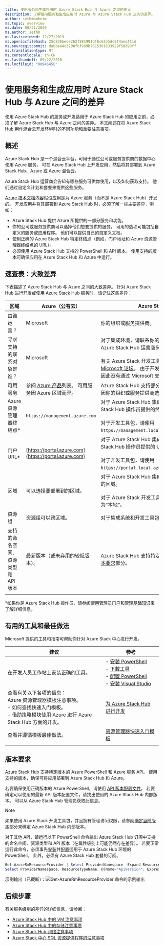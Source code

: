 ```yaml
---
title: 使用服务和生成应用时 Azure Stack Hub 与 Azure 之间的差异
description: 了解使用服务和生成应用时 Azure 与 Azure Stack Hub 之间的差异。
author: sethmanheim
ms.topic: overview
ms.date: 09/21/2020
ms.author: sethm
ms.lastreviewed: 12/27/2019
ms.openlocfilehash: 25d836bece262f881901df6c62b5dc8f4aeaf11d
ms.sourcegitcommit: dabbe44c3208fbf989b7615301833929f50390ff
ms.translationtype: MT
ms.contentlocale: zh-CN
ms.lasthandoff: 09/22/2020
ms.locfileid: "90946450"
---
```

# <a name="differences-between-azure-stack-hub-and-azure-when-using-services-and-building-apps"></a>使用服务和生成应用时 Azure Stack Hub 与 Azure 之间的差异

使用 Azure Stack Hub 的服务或开发适用于 Azure Stack Hub 的应用之前，必须了解 Azure Stack Hub 与 Azure 之间的差异。 本文阐述在将 Azure Stack Hub 用作混合云开发环境时的不同功能和重要注意事项。

## <a name="overview"></a>概述

Azure Stack Hub 是一个混合云平台，可用于通过公司或服务提供商的数据中心使用 Azure 服务。 可在 Azure Stack Hub 上开发应用，然后将其部署到 Azure Stack Hub、Azure 或 Azure 混合云。

Azure Stack Hub 运营商会告知有哪些服务可供你使用，以及如何获取支持。 他们通过自定义计划和套餐来提供这些服务。

[Azure 技术文档内容](/azure)假设应用是为 Azure 服务（而不是 Azure Stack Hub）开发的。 开发应用并将其部署到 Azure Stack Hub 时，必须了解一些主要差异，例如：

* Azure Stack Hub 提供 Azure 所提供的一部分服务和功能。
* 你的公司或服务提供商可以选择他们想要提供的服务。 可用的选项可能包括自定义的服务或应用程序。 他们可以提供自己的自定义文档。
* 使用正确的 Azure Stack Hub 特定终结点（例如，门户地址和 Azure 资源管理器终结点的 URL）。
* 必须使用 Azure Stack Hub 支持的 PowerShell 和 API 版本。 使用支持的版本可确保应用在 Azure Stack Hub 和 Azure 中运行。

## <a name="cheat-sheet-high-level-differences"></a>速查表：大致差异

下表描述了 Azure Stack Hub 与 Azure 之间的大致差异。 针对 Azure Stack Hub 进行开发或使用 Azure Stack Hub 服务时，请记住这些差异：

| 区域 | Azure（公有云） | Azure Stack Hub |
| -------- | ------------- | ----------|
| 由谁运营？ | Microsoft | 你的组织或服务提供商。|
| 寻求支持的联系对象是谁？ | Microsoft | 对于集成环境，请联系你的组织或服务提供商的 Azure Stack Hub 运营商来获取支持。<br><br>有关 Azure Stack 开发工具包 (ASDK) 支持，请访问 [Microsoft 论坛](https://social.msdn.microsoft.com/Forums/en-US/home?forum=AzureStack)。 由于开发工具包是一个评估环境，因此没有通过 Microsoft 支持部门提供的官方支持。
| 可用服务 | 参阅 [Azure 产品](https://azure.microsoft.com/services/?b=17.04b)列表。 可用服务因 Azure 区域而异。 | Azure Stack Hub 支持部分 Azure 服务。 实际服务因你的组织或服务提供商选择提供的服务而异。
| Azure 资源管理器终结点* | `https://management.azure.com` | 对于 Azure Stack Hub 集成系统，请使用 Azure Stack Hub 操作员提供的终结点。<br><br>对于开发工具包，请使用 `https://management.local.azurestack.external`。
| 门户 URL* | [https://portal.azure.com](https://portal.azure.com) | 对于 Azure Stack Hub 集成系统，请使用 Azure Stack Hub 操作员提供的 URL。<br><br>对于开发工具包，请使用 `https://portal.local.azurestack.external`。
| 区域 | 可以选择要部署到的区域。 | 对于 Azure Stack Hub 集成系统，请使用系统中可用的区域。<br><br>对于 Azure Stack 开发工具包 (ASDK)，该区域始终为“本地”。
| 资源组 | 资源组可以跨区域。 | 对于集成系统和开发工具包，只有一个区域。
|支持的命名空间、资源类型和 API 版本 | 最新版本（或未弃用的较低版本）。 | Azure Stack Hub 支持特定的版本。 请参阅本文的[版本要求](#version-requirements)部分。
| | |

*如果你是 Azure Stack Hub 操作员，请参阅[使用管理员门户](../operator/azure-stack-manage-portals.md)和[管理基础知识](../operator/azure-stack-manage-basics.md)来了解详细信息。

## <a name="helpful-tools-and-best-practices"></a>有用的工具和最佳做法

Microsoft 提供的工具和指南可帮助你针对 Azure Stack 中心进行开发。

| 建议 | 参考 |
| -------- | ------------- |
| 在开发人员工作站上安装正确的工具。 | - [安装 PowerShell](../operator/azure-stack-powershell-install.md)<br>- [下载工具](../operator/azure-stack-powershell-download.md)<br>- [配置 PowerShell](azure-stack-powershell-configure-user.md)<br>- [安装 Visual Studio](azure-stack-install-visual-studio.md)
| 查看有关以下各项的信息：<br>Azure 资源管理器模板注意事项。<br>- 如何查找快速入门模板。<br>- 借助策略模块使用 Azure 进行 Azure Stack Hub 方面的开发。 | [为 Azure Stack Hub 进行开发](azure-stack-developer.md) |
| 查看并遵循模板最佳做法。 | [资源管理器快速入门模板](https://aka.ms/aa6yz42)
| | |

## <a name="version-requirements"></a>版本要求

Azure Stack Hub 支持特定版本的 Azure PowerShell 和 Azure 服务 API。 使用支持的版本，确保可将应用部署到 Azure Stack Hub 和 Azure。

若要确保使用正确版本的 Azure PowerShell，请使用 [API 版本配置文件](azure-stack-version-profiles.md)。 若要确定可以使用的最新 API 版本配置文件，请找出使用的 Azure Stack Hub 内部版本。 可以从 Azure Stack Hub 管理员获取此信息。

> [!NOTE]
> 如果使用 Azure Stack 开发工具包，并且拥有管理访问权限，请参阅[确定当前版本](../operator/azure-stack-updates.md)部分来确定 Azure Stack Hub 内部版本。

对于其他 API，请运行以下 PowerShell 命令输出 Azure Stack Hub 订阅中支持的命名空间、资源类型和 API 版本（在属性级别上可能仍然存在差异）。 若要正常运行此命令，必须事先[安装](../operator/azure-stack-powershell-install.md)并[配置](azure-stack-powershell-configure-user.md)适用于 Azure Stack Hub 环境的 PowerShell。 此外，必须有 Azure Stack Hub 套餐的订阅。

```powershell
Get-AzureRmResourceProvider | Select ProviderNamespace -Expand ResourceTypes | Select * -Expand ApiVersions | `
Select ProviderNamespace, ResourceTypeName, @{Name="ApiVersion"; Expression={$_}} 
```

示例输出（已截断）：![Get-AzureRmResourceProvider 命令的示例输出](media/azure-stack-considerations/image1.png)

## <a name="next-steps"></a>后续步骤

有关服务级别的差异的详细信息，请参阅：

* [Azure Stack Hub 中的 VM 注意事项](azure-stack-vm-considerations.md)
* [Azure Stack Hub 中的存储注意事项](azure-stack-acs-differences.md)
* [Azure Stack Hub 网络注意事项](azure-stack-network-differences.md)
* [Azure Stack 中心 SQL 资源提供程序的注意事项](../operator/azure-stack-sql-resource-provider.md)
